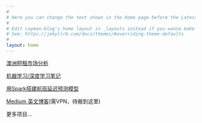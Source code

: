 ```yaml
---
#
# Here you can change the text shown in the Home page before the Latest Posts section.
#
# Edit cayman-blog's home layout in _layouts instead if you wanna make some changes
# See: https://jekyllrb.com/docs/themes/#overriding-theme-defaults
#
layout: home
---
```



[澳洲短租市场分析](https://tylerxiety.github.io/Rental-Market-Analysis/)

[机器学习/深度学习笔记](https://github.com/tylerxiety/the-Hitchhiker-s-Guide-to-Data-Science)

[用Spark搭建航班延迟预测模型](https://github.com/tylerxiety/Flight-delay-prediction-with-Spark)

[Medium 英文博客](https://medium.com/@tylerxty)(需VPN，待搬到这里)  

更多项目...
